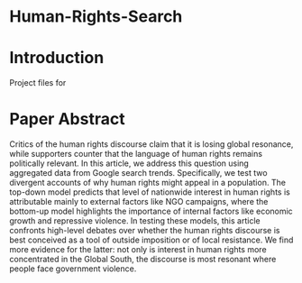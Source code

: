 # Human-Rights-Search

# Introduction
Project files for 

# Paper Abstract
Critics of the human rights discourse claim that it is losing global resonance, while supporters counter that the language of human rights remains politically relevant. In this article, we address this question using aggregated data from Google search trends. Specifically, we test two divergent accounts of why human rights might appeal in a population. The top-down model predicts that level of nationwide interest in human rights is attributable mainly to external factors like NGO campaigns, where the bottom-up model highlights the importance of internal factors like economic growth and repressive violence. In testing these models, this article confronts high-level debates over whether the human rights discourse is best conceived as a tool of outside imposition or of local resistance. We find more evidence for the latter: not only is interest in human rights more concentrated in the Global South, the discourse is most resonant where people face government violence.